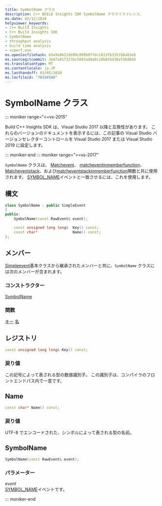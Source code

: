 ```yaml
---
title: SymbolName クラス
description: C++ BUILD Insights SDK SymbolName クラスリファレンス。
ms.date: 02/12/2020
helpviewer_keywords:
- C++ Build Insights
- C++ Build Insights SDK
- SymbolName
- throughput analysis
- build time analysis
- vcperf.exe
ms.openlocfilehash: b5e9a9b22db99c099b9f7dc1813fb335358a83e8
ms.sourcegitcommit: 3e8fa01f323bc5043a48a0c18b855d38af3648d4
ms.translationtype: MT
ms.contentlocale: ja-JP
ms.lasthandoff: 03/05/2020
ms.locfileid: "78334548"
---
```

# <a name="symbolname-class"></a>SymbolName クラス

::: moniker range="<=vs-2015"

Build C++ Insights SDK は、Visual Studio 2017 以降と互換性があります。 これらのバージョンのドキュメントを表示するには、この記事の Visual Studio バージョンセレクターコントロールを Visual Studio 2017 または Visual Studio 2019 に設定します。

::: moniker-end
::: moniker range=">=vs-2017"

`SymbolName` クラスは、 [Matchevent](../functions/match-event.md)、 [matcheventinmemberfunction](../functions/match-event-in-member-function.md)、 [Matcheventstack](../functions/match-event-stack.md)、および[matcheventstackinmemberfunction](../functions/match-event-stack-in-member-function.md)関数と共に使用されます。 [SYMBOL_NAME](../event-table.md#symbol-name)イベントと一致させるには、これを使用します。

## <a name="syntax"></a>構文

```cpp
class SymbolName : public SimpleEvent
{
public:
    SymbolName(const RawEvent& event);

    const unsigned long long&  Key() const;
    const char*                Name() const;
};
```

## <a name="members"></a>メンバー

[Simpleevent](simple-event.md)基本クラスから継承されたメンバーと共に、`SymbolName` クラスには次のメンバーが含まれます。

### <a name="constructors"></a>コンストラクター

[SymbolName](#symbol-name)

### <a name="functions"></a>関数

[キー](#key)
[名](#name)

## <a name="key"></a>レジストリ

```cpp
const unsigned long long& Key() const;
```

### <a name="return-value"></a>戻り値

この記号によって表される型の数値識別子。 この識別子は、コンパイラのフロントエンドパス内で一意です。

## <a name="name"></a> Name

```cpp
const char* Name() const;
```

### <a name="return-value"></a>戻り値

UTF-8 でエンコードされた、シンボルによって表される型の名前。

## <a name="symbol-name"></a>SymbolName

```cpp
SymbolName(const RawEvent& event);
```

### <a name="parameters"></a>パラメーター

*event*\
[SYMBOL_NAME](../event-table.md#symbol-name)イベントです。

::: moniker-end
